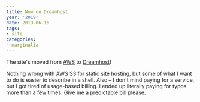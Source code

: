 ```yaml
---
title: Now on Dreamhost
year: '2019'
date: 2019-06-16
tags:
- site
categories:
- marginalia
---
```


The site's moved from [AWS][] to [Dreamhost][]!

[AWS]: https://aws.amazon.com
[Dreamhost]: https://dreamhost.com
<!--more-->

Nothing wrong with AWS S3 for static site hosting, but some of what I want to do
is easier to describe in a shell. Also – I don't mind paying for a service, but
I got tired of usage-based billing. I ended up literally paying for typos more
than a few times. Give me a predictable bill please.
